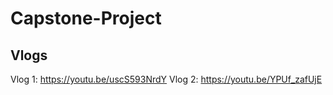 # Capstone-Project

## Vlogs
Vlog 1: https://youtu.be/uscS593NrdY
Vlog 2: https://youtu.be/YPUf_zafUjE
